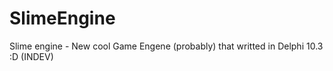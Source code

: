 # SlimeEngine
Slime engine - New cool Game Engene (probably) that writted in Delphi 10.3 :D (INDEV)
